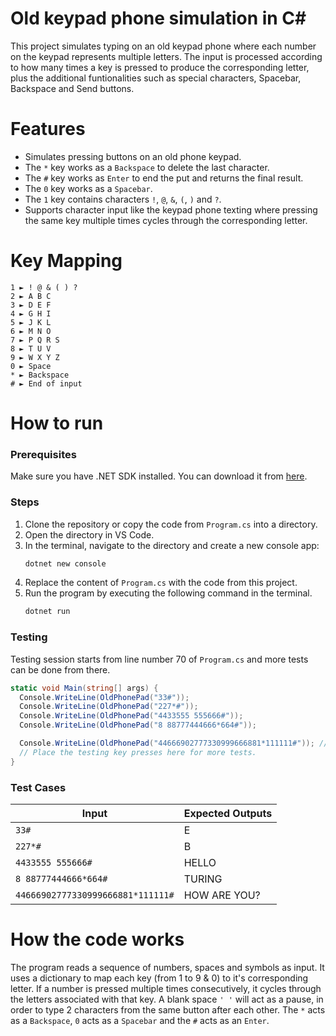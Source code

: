 # Old keypad phone simulation in C#
This project simulates typing on an old keypad phone where each number on the keypad represents multiple letters. The input is processed according to how many times a key is pressed to produce the corresponding letter, plus the additional funtionalities such as special characters, Spacebar, Backspace and Send buttons.

# Features
- Simulates pressing buttons on an old phone keypad.
- The `*` key works as a `Backspace` to delete the last character.
- The `#` key works as `Enter` to end the put and returns the final result.
- The `0` key works as a `Spacebar`.
- The `1` key contains characters `!`, `@`, `&`, `(`, `)` and `?`.
- Supports character input like the keypad phone texting where pressing the same key multiple times cycles through the corresponding letter.

# Key Mapping
```
1 ► ! @ & ( ) ?
2 ► A B C
3 ► D E F
4 ► G H I
5 ► J K L
6 ► M N O
7 ► P Q R S
8 ► T U V
9 ► W X Y Z
0 ► Space
* ► Backspace
# ► End of input
```

# How to run
### Prerequisites
Make sure you have .NET SDK installed. You can download it from [here](https://dotnet.microsoft.com/download).

### Steps
1. Clone the repository or copy the code from `Program.cs` into a directory.
2. Open the directory in VS Code.
3. In the terminal, navigate to the directory and create a new console app:
	```powershell
	dotnet new console
	```
4. Replace the content of `Program.cs` with the code from this project.
5. Run the program by executing the following command in the terminal.
	```powershell
	dotnet run
	```

### Testing
Testing session starts from line number 70 of `Program.cs` and more tests can be done from there.
```c#
static void Main(string[] args) {
  Console.WriteLine(OldPhonePad("33#"));
  Console.WriteLine(OldPhonePad("227*#"));
  Console.WriteLine(OldPhonePad("4433555 555666#"));
  Console.WriteLine(OldPhonePad("8 88777444666*664#"));

  Console.WriteLine(OldPhonePad("44666902777330999666881*111111#")); // Space & Special Characters
  // Place the testing key presses here for more tests.
}
```

### Test Cases
| Input                             | Expected Outputs |
| --------------------------------- | ---------------- |
| `33#`                             | E                |
| `227*#`                           | B                |
| `4433555 555666#`                 | HELLO            |
| `8 88777444666*664#`              | TURING           |
| `44666902777330999666881*111111#` | HOW ARE YOU?     |

# How the code works
The program reads a sequence of numbers, spaces and symbols as input. It uses a dictionary to map each key (from 1 to 9 & 0) to it's corresponding letter. If a number is pressed multiple times consecutively, it cycles through the letters associated with that key. A blank space `' '` will act as a pause, in order to type 2 characters from the same button after each other. The `*` acts as a `Backspace`, `0` acts as a `Spacebar` and the `#` acts as an `Enter`.